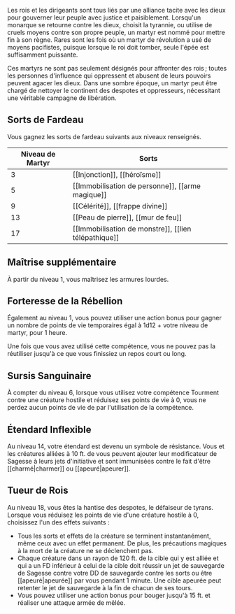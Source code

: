 Les rois et les dirigeants sont tous liés par une alliance tacite avec les dieux pour gouverner leur peuple avec justice et paisiblement. Lorsqu'un monarque se retourne contre les dieux, choisit la tyrannie, ou utilise de cruels moyens contre son propre peuple, un martyr est nommé pour mettre fin à son règne. Rares sont les fois où un martyr de révolution a usé de moyens pacifistes, puisque lorsque le roi doit tomber, seule l'épée est suffisamment puissante.

Ces martyrs ne sont pas seulement désignés pour affronter des rois ; toutes les personnes d'influence qui oppressent et abusent de leurs pouvoirs peuvent agacer les dieux. Dans une sombre époque, un martyr peut être chargé de nettoyer le continent des despotes et oppresseurs, nécessitant une véritable campagne de libération.

## Sorts de Fardeau

Vous gagnez les sorts de fardeau suivants aux niveaux renseignés. 

| Niveau de Martyr | Sorts                                                |
| ---------------- | ---------------------------------------------------- |
| 3                | [[Injonction]], [[héroïsme]]                         |
| 5                | [[Immobilisation de personne]], [[arme magique]]     |
| 9                | [[Célérité]], [[frappe divine]]                      |
| 13               | [[Peau de pierre]], [[mur de feu]]                   |
| 17               | [[Immobilisation de monstre]], [[lien télépathique]] |

## Maîtrise supplémentaire

À partir du niveau 1, vous maîtrisez les armures lourdes.

## Forteresse de la Rébellion

Également au niveau 1, vous pouvez utiliser une action bonus pour gagner un nombre de points de vie temporaires égal à 1d12 + votre niveau de martyr, pour 1 heure.

Une fois que vous avez utilisé cette compétence, vous ne pouvez pas la réutiliser jusqu'à ce que vous finissiez un repos court ou long.

## Sursis Sanguinaire

À compter du niveau 6, lorsque vous utilisez votre compétence Tourment contre une créature hostile et réduisez ses points de vie à 0, vous ne perdez aucun points de vie de par l'utilisation de la compétence.

## Étendard Inflexible

Au niveau 14, votre étendard est devenu un symbole de résistance. Vous et les créatures alliées à 10 ft. de vous peuvent ajouter leur modificateur de Sagesse à leurs jets d'initiative et sont immunisées contre le fait d'être [[charmé|charmer]] ou [[apeuré|apeurer]].

## Tueur de Rois

Au niveau 18, vous êtes la hantise des despotes, le défaiseur de tyrans. Lorsque vous réduisez les points de vie d'une créature hostile à 0, choisissez l'un des effets suivants :

 - Tous les sorts et effets de la créature se terminent instantanément, même ceux avec un effet permanent. De plus, les précautions magiques à la mort de la créature ne se déclenchent pas.
 - Chaque créature dans un rayon de 120 ft. de la cible qui y est alliée et qui a un FD inférieur à celui de la cible doit réussir un jet de sauvegarde de Sagesse contre votre DD de sauvegarde contre les sorts ou être [[apeuré|apeurée]] par vous pendant 1 minute. Une cible apeurée peut retenter le jet de sauvegarde à la fin de chacun de ses tours.
 - Vous pouvez utiliser une action bonus pour bouger jusqu'à 15 ft. et réaliser une attaque armée de mêlée.
